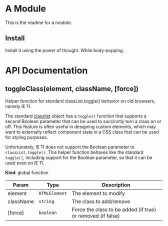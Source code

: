 # A Module
This is the readme for a module.

## Install
Install it using the power of thought. While body-popping.

# API Documentation
<a name="toggleClass"></a>
## toggleClass(element, className, [force])
Helper function for standard classList.toggle() behavior on old browsers,
namely IE 11.

The standard
[classlist](https://developer.mozilla.org/en-US/docs/Web/API/Element/classList)
object has a `toggle()` function that supports a second Boolean parameter
that can be used to succinctly turn a class on or off. This feature is often
useful in designing custom elements, which may want to externally reflect
component state in a CSS class that can be used for styling purposes.

Unfortunately, IE 11 does not support the Boolean parameter to
`classList.toggle()`. This helper function behaves like the standard
`toggle()`, including support for the Boolean parameter, so that it can be
used even on IE 11.

  **Kind**: global function

| Param | Type | Description |
| --- | --- | --- |
| element | <code>HTMLElement</code> | The element to modify |
| className | <code>string</code> | The class to add/remove |
| [force] | <code>boolean</code> | Force the class to be added (if true) or removed                            (if false) |

